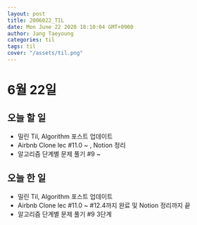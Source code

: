 ```yaml
---
layout: post
title: 2006022_TIL
date: Mon June 22 2020 18:10:04 GMT+0900
author: Jang Taeyoung
categories: til
tags: til
cover: "/assets/til.png"
---
```


# 6월 22일

## 오늘 할 일

- 밀린 Til, Algorithm 포스트 업데이트
- Airbnb Clone lec #11.0 ~ , Notion 정리
- 알고리즘 단계별 문제 풀기 #9 ~

## 오늘 한 일

- 밀린 Til, Algorithm 포스트 업데이트
- Airbnb Clone lec #11.0 ~ #12.4까지 완료 및 Notion 정리까지 끝
- 알고리즘 단계별 문제 풀기 #9 3단계
